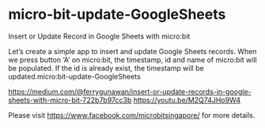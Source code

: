 # micro-bit-update-GoogleSheets
Insert or Update Record in Google Sheets with micro:bit

Let’s create a simple app to insert and update Google Sheets records. When we press button ‘A’ on micro:bit, the timestamp, id and name of micro:bit will be populated. If the id is already exist, the timestamp will be updated.micro:bit-update-GoogleSheets

https://medium.com/@ferrygunawan/insert-or-update-records-in-google-sheets-with-micro-bit-722b7b97cc3b
https://youtu.be/M2Q74JHo9W4

Please visit https://www.facebook.com/microbitsingapore/ for more details.

